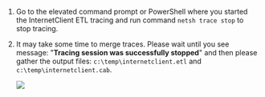 1. Go to the elevated command prompt or PowerShell where you started the InternetClient ETL tracing and run command `netsh trace stop` to stop tracing.
2. It may take some time to merge traces. Please wait until you see message: "**Tracing session was successfully stopped**" and then please gather the output files: `c:\temp\internetclient.etl` and `c:\temp\internetclient.cab`.

    ![](https://joji.blob.core.windows.net/recipe/internetclient-etl-tracing-2.png)
